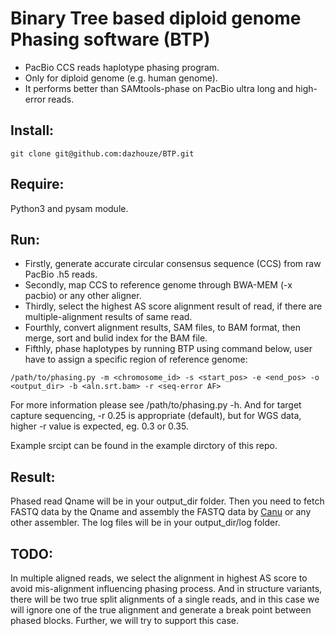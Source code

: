 # Binary Tree based diploid genome Phasing software (BTP)

- PacBio CCS reads haplotype phasing program.
- Only for diploid genome (e.g. human genome).
- It performs better than SAMtools-phase on PacBio ultra long and high-error reads.

## Install:
```
git clone git@github.com:dazhouze/BTP.git
```

## Require:
Python3 and pysam module.

## Run:
- Firstly, generate accurate circular consensus sequence (CCS) from raw PacBio .h5 reads.
- Secondly, map CCS to reference genome through BWA-MEM (-x pacbio) or any other aligner. 
- Thirdly, select the highest AS score alignment result of read, if there are multiple-alignment results of same read.
- Fourthly, convert alignment results, SAM files, to BAM format, then merge, sort and bulid index for the BAM file.
- Fifthly, phase haplotypes by running BTP using command below, user have to assign a specific region of reference genome:
```
/path/to/phasing.py -m <chromosome_id> -s <start_pos> -e <end_pos> -o <output_dir> -b <aln.srt.bam> -r <seq-error AF>
```
For more information please see /path/to/phasing.py -h. And for target capture sequencing, -r 0.25 is appropriate (default), but for WGS data, higher -r value is expected, eg. 0.3 or 0.35.

Example srcipt can be found in the example dirctory of this repo.

## Result:
Phased read Qname will be in your output_dir folder. Then you need to fetch FASTQ data by the Qname and assembly the FASTQ data by [Canu](https://github.com/marbl/canu) or any other assembler. The log files will be in your output_dir/log folder.

## TODO:
In multiple aligned reads, we select the alignment in highest AS score to avoid mis-alignment influencing phasing process. And in structure variants, there will be two true split alignments of a single reads, and in this case we will ignore one of the true alignment and generate a break point between phased blocks. Further, we will try to support this case.

